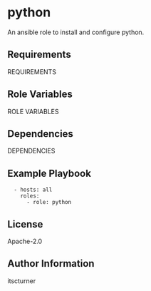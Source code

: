python
======

An ansible role to install and configure python.

Requirements
------------

REQUIREMENTS

Role Variables
--------------

ROLE VARIABLES

Dependencies
------------

DEPENDENCIES

Example Playbook
----------------
```
  - hosts: all
    roles:
      - role: python
```

License
-------

Apache-2.0

Author Information
------------------

itscturner
